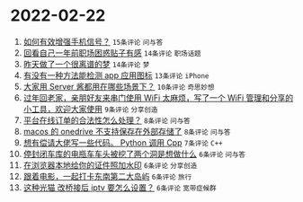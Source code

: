 # 2022-02-22

1. [如何有效增强手机信号？](https://www.v2ex.com/t/835546) `15条评论` `问与答`
1. [回看自己一年前职场困惑贴子有感](https://www.v2ex.com/t/835553) `14条评论` `职场话题`
1. [昨天做了一个很离谱的梦](https://www.v2ex.com/t/835550) `14条评论` `梦`
1. [有没有一种方法能检测 app 应用图标](https://www.v2ex.com/t/835540) `13条评论` `iPhone`
1. [大家用 Server 酱都用在哪些场景下？](https://www.v2ex.com/t/835547) `10条评论` `奇思妙想`
1. [过年回老家，亲朋好友来串门使用 WiFi 太麻烦，写了一个 WiFi 管理和分享的小工具，欢迎大家使用](https://www.v2ex.com/t/835565) `9条评论` `分享创造`
1. [平台在线订单的合法性怎么处理？](https://www.v2ex.com/t/835542) `8条评论` `问与答`
1. [macos 的 onedrive 不支持保存在外部存储了](https://www.v2ex.com/t/835538) `8条评论` `问与答`
1. [想有偿请大佬写一些代码。 Python 调用 Cpp](https://www.v2ex.com/t/835549) `7条评论` `C++`
1. [停封闭车库的电瓶车车头被挖了两个洞是想做什么](https://www.v2ex.com/t/835552) `6条评论` `问与答`
1. [在浏览器本地给你的证件照加水印](https://www.v2ex.com/t/835543) `6条评论` `分享创造`
1. [跟着电影，一起打卡东南第二大岛屿](https://www.v2ex.com/t/835541) `6条评论` `旅行`
1. [这种光猫 改桥接后 iptv 要怎么设置？](https://www.v2ex.com/t/835539) `6条评论` `宽带症候群`

